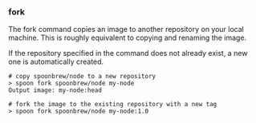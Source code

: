 ### fork

The fork command copies an image to another repository on your local machine. This is roughly equivalent to copying and renaming the image. 

If the repository specified in the command does not already exist, a new one is automatically created.  

	# copy spoonbrew/node to a new repository
	> spoon fork spoonbrew/node my-node
	Output image: my-node:head

	# fork the image to the existing repository with a new tag
	> spoon fork spoonbrew/node my-node:1.0